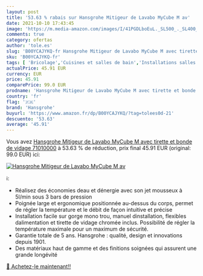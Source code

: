 ```yaml
---
layout: post
title: '53.63 % rabais sur Hansgrohe Mitigeur de Lavabo MyCube M av'
date: 2021-10-10 17:43:45
image: 'https://m.media-amazon.com/images/I/41PGDLboEuL._SL500_._SL400_.jpg'
comments: true
category: ofertas
author: 'tole.es'
slug: 'B00YCAJYKQ-fr Hansgrohe Mitigeur de Lavabo MyCube M avec tirette et...'
sku: 'B00YCAJYKQ-fr'
tags: [ 'Bricolage','Cuisines et salles de bain','Installations salles de bain','Robinets de lavabo pour salle de bain','hansgrohe', ]
actualPrice: 45.91 EUR
currency: EUR
price: 45.91
comparePrice: 99.0 EUR
prodname: 'Hansgrohe Mitigeur de Lavabo MyCube M avec tirette et bonde de vidage 71010000'
country: 'fr'
flag: '🇫🇷'
brand: 'Hansgrohe'
buyurl: 'https://www.amazon.fr/dp/B00YCAJYKQ/?tag=tolees0d-21'
descuento: '53.63'
average: '45.91'
---
```


Vous avez [Hansgrohe Mitigeur de Lavabo MyCube M avec tirette et bonde de vidage 71010000](https://www.amazon.fr/dp/B00YCAJYKQ/?tag=tolees0d-21)  à  53.63 % de réduction, prix final  45.91 EUR (original: 99.0 EUR) ici:

[![Hansgrohe Mitigeur de Lavabo MyCube M av](https://m.media-amazon.com/images/I/41PGDLboEuL._SL500_._SL400_.jpg)](https://www.amazon.fr/dp/B00YCAJYKQ/?tag=tolees0d-21)

ℹ️:

- Réalisez des économies deau et dénergie avec son jet mousseux à 5l/min sous 3 bars de pression
- Poignée large et ergonomique positionnée au-dessus du corps, permet de régler la température et le débit de façon intuitive et précise
- Installation facile sur gorge mono trou, manuel dinstallation, flexibles dalimentation et tirette de vidage chromée inclus. Possibilité de régler la température maximale pour un maximum de sécurité.
- Garantie totale de 5 ans. Hansgrohe : qualité, design et innovations depuis 1901.
- Des matériaux haut de gamme et des finitions soignées qui assurent une grande longévité

[🛒 Achetez-le maintenant!!](https://www.amazon.fr/dp/B00YCAJYKQ/?tag=tolees0d-21)

